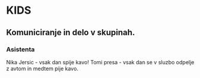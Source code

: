 # KIDS
## Komuniciranje in delo v skupinah.
### Asistenta
Nika Jersic - vsak dan spije kavo!
Tomi presa - vsak dan se v sluzbo odpelje z avtom in medtem pije kavo.

